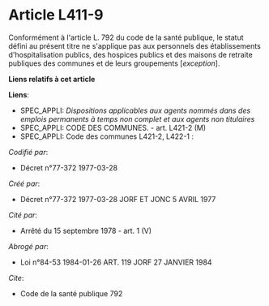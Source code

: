 # Article L411-9

Conformément à l'article L. 792 du code de la santé publique, le statut défini au présent titre ne s'applique pas aux
personnels des établissements d'hospitalisation publics, des hospices publics et des maisons de retraite publiques des
communes et de leurs groupements [*exception*].

**Liens relatifs à cet article**

**Liens**:

  - SPEC_APPLI: *Dispositions applicables aux agents nommés dans des emplois permanents à temps non complet et aux agents non titulaires*
  - SPEC_APPLI: CODE DES COMMUNES. - art. L421-2 (M)
  - SPEC_APPLI: Code des communes L421-2, L422-1 :

_Codifié par_:

  - Décret n°77-372 1977-03-28

_Créé par_:

  - Décret n°77-372 1977-03-28 JORF ET JONC 5 AVRIL 1977

_Cité par_:

  - Arrêté du 15 septembre 1978 - art. 1 (V)

_Abrogé par_:

  - Loi n°84-53 1984-01-26 ART. 119 JORF 27 JANVIER 1984

_Cite_:

  - Code de la santé publique 792
